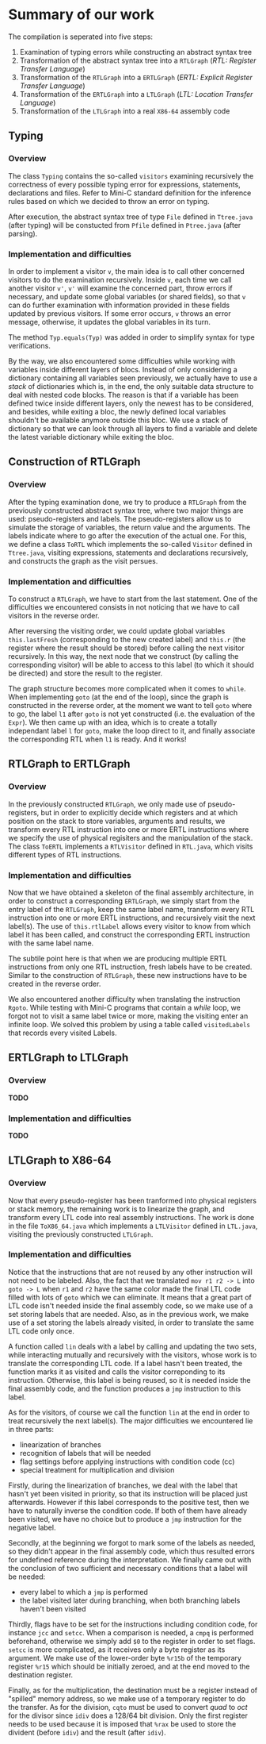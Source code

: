 # Summary of our work

The compilation is seperated into five steps:
1. Examination of typing errors while constructing an abstract syntax tree
2. Transformation of the abstract syntax tree into a `RTLGraph` 
(*RTL: Register Transfer Language*)
3. Transformation of the `RTLGraph` into a `ERTLGraph` 
(*ERTL: Explicit Register Transfer Language*)
4. Transformation of the `ERTLGraph` into a `LTLGraph` 
(*LTL: Location Transfer Language*)
5. Transformation of the `LTLGraph` into a real `X86-64` assembly code

## Typing

### Overview

The class `Typing` contains the so-called `visitors` examining recursively the 
correctness of every possible typing error for expressions, statements, 
declarations and files. Refer to Mini-C standard definition for the 
inference rules based on which we decided to throw an error on typing.

After execution, the abstract syntax tree of type `File` defined in `Ttree.java` 
(after typing) will be constucted from `Pfile` defined in `Ptree.java` 
(after parsing).

### Implementation and difficulties

In order to implement a visitor `v`, the main idea is to call other concerned 
visitors to do the examination recursively. Inside `v`, each time we call 
another visitor `v'`, `v'` will examine the concerned part, throw errors if 
necessary, and update some global variables (or shared fields), so that `v` can 
do further examination with information provided in these fields updated by 
previous visitors. If some error occurs, `v` throws an error message, 
otherwise, it updates the global variables in its turn.

The method `Typ.equals(Typ)` was added in order to simplify syntax 
for type verifications.

By the way, we also encountered some difficulties while working with variables
inside different layers of blocs. Instead of only considering a dictionary 
containing all variables seen previously, we actually have to use a *stack* of 
dictionaries which is, in the end, the only suitable data structure to deal 
with nested code blocks. The reason is that if a variable has been defined 
twice inside different layers, only the newest has to be considered, and 
besides, while exiting a bloc, the newly defined local variables shouldn't be 
available anymore outside this bloc. We use a stack of dictionary so that we 
can look through all layers to find a variable and delete the latest variable 
dictionary while exiting the bloc.


## Construction of RTLGraph

### Overview

After the typing examination done, we try to produce a `RTLGraph` from the 
previously constructed abstract syntax tree, where two major things are used: 
pseudo-registers and labels. The pseudo-registers allow us to simulate the 
storage of variables, the return value and the arguments. The labels indicate 
where to go after the execution of the actual one. For this, we define a 
class `ToRTL` which implements the so-called `Visitor` defined in `Ttree.java`, 
visiting expressions, statements and declarations recursively, and constructs 
the graph as the visit persues.

### Implementation and difficulties

To construct a `RTLGraph`, we have to start from the last statement. One of the
difficulties we encountered consists in not noticing that we have to call 
visitors in the reverse order.

After reversing the visiting order, we could update global variables 
`this.lastFresh` (corresponding to the new created label) and `this.r` (the 
register where the result should be stored) before calling the next visitor 
recursively. In this way, the next node that we construct (by calling the 
corresponding visitor) will be able to access to this label (to which it should 
be directed) and store the result to the register.

The graph structure becomes more complicated when it comes to `while`. When 
implementing `goto` (at the end of the loop), since the graph is constructed in 
the reverse order, at the moment we want to tell `goto` where to go, the label 
`l1` after `goto` is not yet constructed (i.e. the evaluation of the `Expr`). 
We then came up with an idea, which is to create a totally independant label `l`
for `goto`, make the loop direct to it, and finally associate the corresponding 
RTL when `l1` is ready. And it works!


## RTLGraph to ERTLGraph

### Overview

In the previously constructed `RTLGraph`, we only made use of pseudo-registers,
but in order to explicitly decide which registers and at which position on the
stack to store variables, arguments and results, we transform every RTL 
instruction into one or more ERTL instructions where we specify the use of 
physical regisiters and the manipulation of the stack. The class `ToERTL`
implements a `RTLVisitor` defined in `RTL.java`, which visits different types
of RTL instructions.

### Implementation and difficulties

Now that we have obtained a skeleton of the final assembly architecture, in 
order to construct a corresponding `ERTLGraph`, we simply start from the entry 
label of the `RTLGraph`, keep the same label name, transform every RTL 
instruction into one or more ERTL instructions, and recursively visit the next 
label(s). The use of `this.rtlLabel` allows every visitor to know from which 
label it has been called, and construct the corresponding ERTL instruction with 
the same label name. 

The subtile point here is that when we are producing multiple ERTL 
instructions from only one RTL instruction, fresh labels have to be created. 
Similar to the construction of `RTLGraph`, these new instructions have to be 
created in the reverse order.

We also encountered another difficulty when translating the instruction
`Rgoto`. While testing with Mini-C programs that contain a *while* loop, we 
forgot not to visit a same label twice or more, making the visiting enter an
infinite loop. We solved this problem by using a table called `visitedLabels` 
that records every visited Labels.

## ERTLGraph to LTLGraph

### Overview

**TODO**

### Implementation and difficulties

**TODO**

## LTLGraph to X86-64

### Overview

Now that every pseudo-register has been tranformed into physical registers or 
stack memory, the remaining work is to linearize the graph, and transform every 
LTL code into real assembly instructions. The work is done in the file 
`ToX86_64.java` which implements a `LTLVisitor` defined in `LTL.java`, visiting 
the previously constructed `LTLGraph`.

### Implementation and difficulties

Notice that the instructions that are not reused by any other instruction 
will not need to be labeled. Also, the fact that we translated 
`mov r1 r2 -> L` into `goto -> L` when `r1` and `r2` have the same color made 
the final LTL code filled with lots of `goto` which we can eliminate. It means
that a great part of LTL code isn't needed inside the final assembly code, so 
we make use of a set storing labels that are needed. Also, as in the previous
work, we make use of a set storing the labels already visited, in order to 
translate the same LTL code only once.

A function called `lin` deals with a label by calling and updating the two sets,
while interacting mutually and recursively with the visitors, whose work is 
to translate the corresponding LTL code. If a label hasn't been treated, the 
function marks it as visited and calls the visitor correponding to its 
instruction. Otherwise, this label is being reused, so it is needed inside the
final assembly code, and the function produces a `jmp` instruction to this 
label.

As for the visitors, of course we call the function `lin` at the end in order 
to treat recursively the next label(s). The major difficulties we encountered 
lie in three parts:
- linearization of branches
- recognition of labels that will be needed
- flag settings before applying instructions with condition code (cc)
- special treatment for multiplication and division

Firstly, during the linearization of branches, we deal with the label that 
hasn't yet been visited in priority, so that its instruction will
be placed just afterwards. However if this label corresponds to the positive 
test, then we have to naturally inverse the condition code. If both of them
have already been visited, we have no choice but to produce a `jmp` instruction
for the negative label.

Secondly, at the beginning we forgot to mark some of the labels as needed, so 
they didn't appear in the final assembly code, which thus resulted errors for 
undefined reference during the interpretation. We finally came out with the 
conclusion of two sufficient and necessary conditions that a label will be 
needed:
- every label to which a `jmp` is performed
- the label visited later during branching, when both branching labels haven't 
been visited

Thirdly, flags have to be set for the instructions including condition code, 
for instance `jcc` and `setcc`. When a comparison is needed, a `cmpq` is 
performed beforehand, otherwise we simply add `$0` to the register in order to 
set flags. `setcc` is more complicated, as it receives only a byte
register as its argument. We make use of the lower-order byte `%r15b` of the 
temporary register `%r15` which should be initially zeroed, and at the end 
moved to the destination register.

Finally, as for the multiplication, the destination must be a register instead 
of "spilled" memory address, so we make use of a temporary register to do the 
transfer. As for the division, `cqto` must be used to convert *quad* to *oct* 
for the divisor since `idiv` does a 128/64 bit division. Only the first 
register needs to be used because it is imposed that `%rax` be used to store 
the divident (before `idiv`) and the result (after `idiv`).
